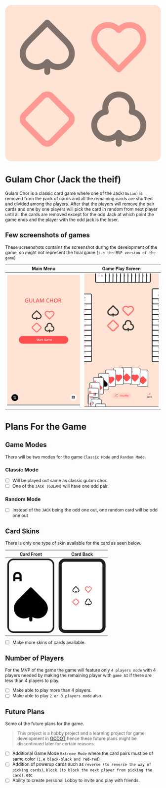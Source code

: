 <div align="center">
    <img src="https://raw.githubusercontent.com/folktalesgaming/gulam-chor/a8ecd1813606b27f019c28d7374c721b9dd531d4/icon.svg" />
</div>

# Gulam Chor (Jack the theif)

Gulam Chor is a classic card game where one of the Jack`(Gulam)` is removed from the pack of cards and all the remaining cards are shuffled and divided among the players. After that the players will remove the pair cards and one by one players will pick the card in random from next player until all the cards are removed except for the odd Jack at which point the game ends and the player with the odd jack is the loser.

## Few screenshots of games

These screenshots contains the screenshot during the development of the game, so might not represent the final game (`i.e the MVP version of the game`)

**Main Menu** | **Game Play Screen**
--|--
![Main menu](https://github.com/folktalesgaming/gulam-chor/blob/main/git_assets/gulam_chor_main_menu.png?raw=true) | ![Game Play Screen](https://github.com/folktalesgaming/gulam-chor/blob/main/git_assets/gulam_chor_game_play.png?raw=true)

# Plans For the Game

## Game Modes

There will be two modes for the game `Classic Mode` and `Random Mode`.

### Classic Mode

- [ ] Will be played out same as classic gulam chor.
- [ ] One of the `JACK (GULAM)` will have one odd pair.

### Random Mode

- [ ] Instead of the `JACK` being the odd one out, one random card will be odd one out

## Card Skins

There is only one type of skin available for the card as seen below.

**Card Front** | **Card Back**
--|--
![skin card front](https://github.com/folktalesgaming/gulam-chor/blob/main/Assets/UI/Cards/card_a_spade.png?raw=true) | ![skin card back](https://github.com/folktalesgaming/gulam-chor/blob/main/Assets/UI/Cards/new_card_back.png?raw=true)

- [ ] Make more skins of cards available.

## Number of Players

For the MVP of the game the game will feature only `4 players mode` with 4 players needed by making the remaining player with `game AI` if there are less than 4 players to play.

- [ ] Make able to play more than 4 players.
- [ ] Make able to play `2 or 3 players mode` also.

## Future Plans

Some of the future plans for the game.

> This project is a hobby project and a learning project for game development in [GODOT](https://godotengine.org/) hence these future plans might be discontinued later for certain reasons.

- [ ] Additional Game Mode `Extreme Mode` where the card pairs must be of same color `(i.e black-black and red-red`)
- [ ] Addition of powerup cards such as `reverse (to reverse the way of picking cards)`, `block (to block the next player from picking the card)`, etc
- [ ] Ability to create personal Lobby to invite and play with friends.
